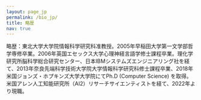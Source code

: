 ```yaml
---
layout: page_jp
permalink: /bio_jp/
title: 略歴
nav: true
---
```


略歴：東北大学大学院情報科学研究科准教授。2005年早稲田大学第一文学部哲学専修卒業。2006年英国エセックス大学心理神経言語学修士課程卒業。理化学研究所脳科学総合研究センター、日本IBMシステムズエンジニアリング社を経て、2013年奈良先端科学技術大学院大学情報科学研究科修士課程卒業、2018年米国ジョンズ・ホプキンズ大学大学院にてPh.D (Computer Science) を取得。米国アレン人工知能研究所（AI2）リサーチサイエンティストを経て、2022年より現職。

